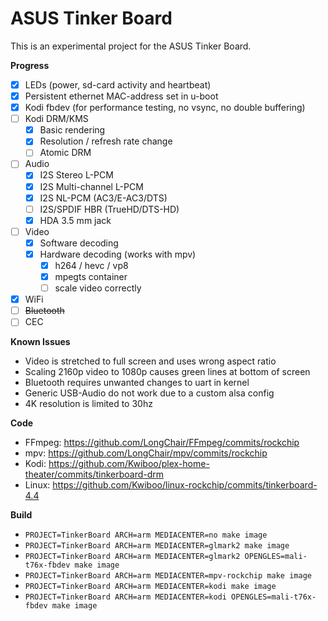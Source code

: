 # ASUS Tinker Board

This is an experimental project for the ASUS Tinker Board.

**Progress**

* [x] LEDs (power, sd-card activity and heartbeat)
* [x] Persistent ethernet MAC-address set in u-boot
* [x] Kodi fbdev (for performance testing, no vsync, no double buffering)
* [ ] Kodi DRM/KMS
  * [x] Basic rendering
  * [x] Resolution / refresh rate change
  * [ ] Atomic DRM
* [ ] Audio
  * [x] I2S Stereo L-PCM
  * [x] I2S Multi-channel L-PCM
  * [x] I2S NL-PCM (AC3/E-AC3/DTS)
  * [ ] I2S/SPDIF HBR (TrueHD/DTS-HD)
  * [x] HDA 3.5 mm jack
* [ ] Video
  * [x] Software decoding
  * [x] Hardware decoding (works with mpv)
    * [x] h264 / hevc / vp8
    * [x] mpegts container
    * [ ] scale video correctly
* [x] WiFi
* [ ] ~~Bluetooth~~
* [ ] CEC

**Known Issues**

* Video is stretched to full screen and uses wrong aspect ratio
* Scaling 2160p video to 1080p causes green lines at bottom of screen
* Bluetooth requires unwanted changes to uart in kernel
* Generic USB-Audio do not work due to a custom alsa config
* 4K resolution is limited to 30hz

**Code**

* FFmpeg: https://github.com/LongChair/FFmpeg/commits/rockchip
* mpv: https://github.com/LongChair/mpv/commits/rockchip
* Kodi: https://github.com/Kwiboo/plex-home-theater/commits/tinkerboard-drm
* Linux: https://github.com/Kwiboo/linux-rockchip/commits/tinkerboard-4.4

**Build**

* `PROJECT=TinkerBoard ARCH=arm MEDIACENTER=no make image`
* `PROJECT=TinkerBoard ARCH=arm MEDIACENTER=glmark2 make image`
* `PROJECT=TinkerBoard ARCH=arm MEDIACENTER=glmark2 OPENGLES=mali-t76x-fbdev make image`
* `PROJECT=TinkerBoard ARCH=arm MEDIACENTER=mpv-rockchip make image`
* `PROJECT=TinkerBoard ARCH=arm MEDIACENTER=kodi make image`
* `PROJECT=TinkerBoard ARCH=arm MEDIACENTER=kodi OPENGLES=mali-t76x-fbdev make image`
